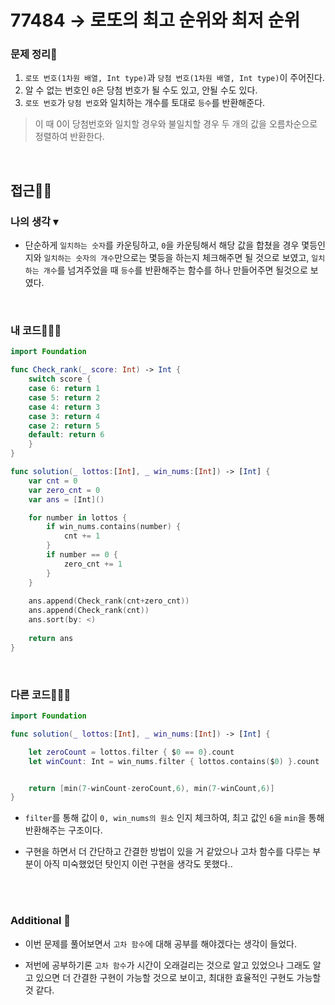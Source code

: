 # 77484 → 로또의 최고 순위와 최저 순위
### 문제 정리📝
1. `로또 번호(1차원 배열, Int type)`과 `당첨 번호(1차원 배열, Int type)`이 주어진다.
2. 알 수 없는 번호인 `0`은 당첨 번호가 될 수도 있고, 안될 수도 있다.
3. `로또 번호`가 `당첨 번호`와 일치하는 개수를 토대로 `등수`를 반환해준다.
> 이 때 0이 당첨번호와 일치할 경우와 불일치할 경우 두 개의  값을 오름차순으로 정렬하여 반환한다.

</br>

## 접근🚶🏻
### 나의 생각 ▾
- 단순하게 `일치하는 숫자`를 카운팅하고, `0`을 카운팅해서 해당 값을 합쳤을 경우 몇등인지와 `일치하는 숫자의 개수`만으로는 몇등을 하는지 체크해주면 될 것으로 보였고, `일치하는 개수`를 넘겨주었을 때 `등수`를 반환해주는 함수를 하나 만들어주면 될것으로 보였다.

</br>

### 내 코드👨🏻‍💻
```swift
import Foundation

func Check_rank(_ score: Int) -> Int {
    switch score {
    case 6: return 1
    case 5: return 2
    case 4: return 3
    case 3: return 4
    case 2: return 5
    default: return 6
    }
}

func solution(_ lottos:[Int], _ win_nums:[Int]) -> [Int] {
    var cnt = 0
    var zero_cnt = 0
    var ans = [Int]()

    for number in lottos {
        if win_nums.contains(number) {
            cnt += 1
        }
        if number == 0 {
            zero_cnt += 1
        }
    }
    
    ans.append(Check_rank(cnt+zero_cnt))
    ans.append(Check_rank(cnt))
    ans.sort(by: <)
    
    return ans
}
```

</br>

### 다른 코드👨🏻‍💻
```swift
import Foundation

func solution(_ lottos:[Int], _ win_nums:[Int]) -> [Int] {

    let zeroCount = lottos.filter { $0 == 0}.count
    let winCount: Int = win_nums.filter { lottos.contains($0) }.count


    return [min(7-winCount-zeroCount,6), min(7-winCount,6)]
}
```

- `filter`를 통해 값이 `0, win_nums의 원소` 인지 체크하여, 최고 값인 `6`을 `min`을 통해 반환해주는 구조이다.

- 구현을 하면서 더 간단하고 간결한 방법이 있을 거 같았으나 고차 함수를 다루는 부분이 아직 미숙했었던 탓인지 이런 구현을 생각도 못했다..

</br></br>

### Additional 📂
- 이번 문제를 풀어보면서 `고차 함수`에 대해 공부를 해야겠다는 생각이 들었다.

- 저번에 공부하기론 `고차 함수`가 시간이 오래걸리는 것으로 알고 있었으나 그래도 알고 있으면 더 간결한 구현이 가능할 것으로 보이고, 최대한 효율적인 구현도 가능할 것 같다.